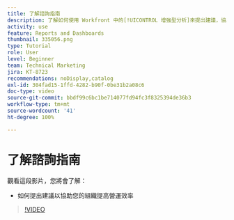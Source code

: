 ```yaml
---
title: 了解諮詢指南
description: 了解如何使用 Workfront 中的[!UICONTROL 增強型分析]來提出建議，協助您的組織提高營運效率。
activity: use
feature: Reports and Dashboards
thumbnail: 335056.png
type: Tutorial
role: User
level: Beginner
team: Technical Marketing
jira: KT-8723
recommendations: noDisplay,catalog
exl-id: 304fad15-1ffd-4282-b90f-0be31b2a08c6
doc-type: video
source-git-commit: bbdf99c6bc1be714077fd94fc3f8325394de36b3
workflow-type: tm+mt
source-wordcount: '41'
ht-degree: 100%

---
```


# 了解諮詢指南

觀看這段影片，您將會了解：

* 如何提出建議以協助您的組織提高營運效率

>[!VIDEO](https://video.tv.adobe.com/v/335056/?quality=12&learn=on&enablevpops=1)
